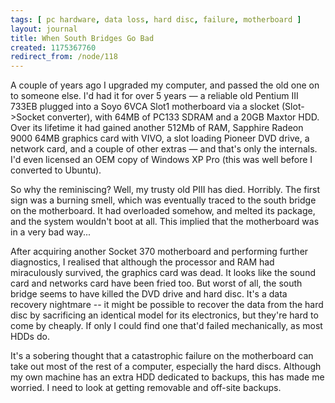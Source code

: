 ```yaml
---
tags: [ pc hardware, data loss, hard disc, failure, motherboard ]
layout: journal
title: When South Bridges Go Bad
created: 1175367760
redirect_from: /node/118
---
```

A couple of years ago I upgraded my computer, and passed the old one on to someone else. I'd had it for over 5 years &mdash; a reliable old Pentium III 733EB plugged into a Soyo 6VCA Slot1 motherboard via a slocket (Slot->Socket converter), with 64MB of PC133 SDRAM and a 20GB Maxtor HDD. Over its lifetime it had gained another 512Mb of RAM, Sapphire Radeon 9000 64MB graphics card with VIVO, a slot loading Pioneer DVD drive, a network card, and a couple of other extras &mdash; and that's only the internals. I'd even licensed an OEM copy of Windows XP Pro (this was well before I converted to Ubuntu).

So why the reminiscing? Well, my trusty old PIII has died. Horribly. The first sign was a burning smell, which was eventually traced to the south bridge on the motherboard. It had overloaded somehow, and melted its package, and the system wouldn't boot at all. This implied that the motherboard was in a very bad way...

After acquiring another Socket 370 motherboard and performing further diagnostics, I realised that although the processor and RAM had miraculously survived, the graphics card was dead. It looks like the sound card and networks card have been fried too. But worst of all, the south bridge seems to have killed the DVD drive and hard disc. It's a data recovery nightmare -- it might be possible to recover the data from the hard disc by sacrificing an identical model for its electronics, but they're hard to come by cheaply. If only I could find one that'd failed mechanically, as most HDDs do.

It's a sobering thought that a catastrophic failure on the motherboard can take out most of the rest of a computer, especially the hard discs. Although my own machine has an extra HDD dedicated to backups, this has made me worried. I need to look at getting removable and off-site backups.